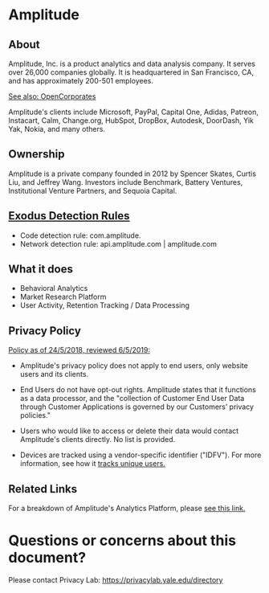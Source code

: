 # Amplitude

## About

Amplitude, Inc. is a product analytics and data analysis company. It serves over 26,000 companies globally.  It is headquartered in San Francisco, CA, and has approximately 200-501 employees.  

[See also: OpenCorporates](https://opencorporates.com/companies/us_de/5072121) 
 
Amplitude's clients include Microsoft, PayPal, Capital One, Adidas, Patreon, Instacart, Calm, Change.org, HubSpot, DropBox, Autodesk, DoorDash, Yik Yak, Nokia, and many others.  


## Ownership

Amplitude is a private company founded in 2012 by Spencer Skates, Curtis Liu, and Jeffrey Wang. Investors include Benchmark, Battery Ventures, Institutional Venture Partners, and Sequoia Capital. 


## [Exodus Detection Rules](https://exodus-privacy.eu.org)

* Code detection rule: com.amplitude.
* Network detection rule: api.amplitude.com | amplitude.com

## What it does

* Behavioral Analytics
* Market Research Platform
* User Activity, Retention Tracking / Data Processing

## Privacy Policy

[Policy as of 24/5/2018, reviewed 6/5/2019:](https://amplitude.com/privacy)

* Amplitude's privacy policy does not apply to end users, only website users and its clients.

* End Users do not have opt-out rights.  Amplitude states that it functions as a data processor, and the "collection of Customer End User Data through Customer Applications is governed by our Customers’ privacy policies." 

* Users who would like to access or delete their data would contact Amplitude's clients directly.  No list is provided.  

* Devices are tracked using a vendor-specific identifier ("IDFV").  For more information, see how it [tracks unique users.](https://amplitude.zendesk.com/hc/en-us/articles/115003135607-Tracking-Unique-Users) 

## Related Links

For a breakdown of Amplitude's Analytics Platform, please [see this link.](https://practicoanalytics.com/definitive-guide-amplitude-analytics/)  

# Questions or concerns about this document?
Please contact Privacy Lab: https://privacylab.yale.edu/directory
